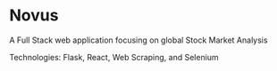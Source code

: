 # Novus
A Full Stack web application focusing on global Stock Market Analysis

Technologies: Flask, React, Web Scraping, and Selenium

